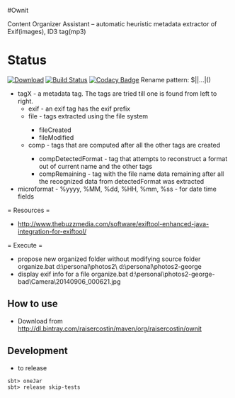 #Ownit

Content Organizer Assistant – automatic heuristic metadata extractor of Exif(images), ID3 tag(mp3)


# Status

[![Download](https://api.bintray.com/packages/raisercostin/maven/ownit/images/download.svg)](https://bintray.com/raisercostin/maven/ownit/_latestVersion)
[![Build Status](https://travis-ci.org/raisercostin/ownit.svg?branch=master)](https://travis-ci.org/raisercostin/ownit)
[![Codacy Badge](https://www.codacy.com/project/badge/fe1bb28a7735433d89a238ce6f6305c1)](https://www.codacy.com/app/raisercostin/ownit)
Rename pattern:
$<tag1>|<tag2>|...|<tagN>(<microformat>)

- tagX - a metadata tag. The tags are tried till one is found from left to right.
    - exif<CamelCaseExifTag> - an exif tag has the exif prefix
	- file<FileTag> - tags extracted using the file system
	     - fileCreated
		 - fileModified 
	- comp<ComputedTag> - tags that are computed after all the other tags are created
	    - compDetectedFormat - tag that attempts to reconstruct a format out of current name and the other tags
		- compRemaining - tag with the file name data remaining after all the recognized data from detectedFormat was extracted
- microformat - %yyyy, %MM, %dd, %HH, %mm, %ss - for date time fields

= Resources =
- http://www.thebuzzmedia.com/software/exiftool-enhanced-java-integration-for-exiftool/

= Execute = 
- propose new organized folder without modifying source folder
organize.bat d:\personal\photos2\ d:\personal\photos2-george
- display exif info for a file
organize.bat d:\personal\photos2-george-bad\Camera\20140906_000621.jpg


## How to use ##
 - Download from http://dl.bintray.com/raisercostin/maven/org/raisercostin/ownit
 
## Development ##
 - to release

 ```
 sbt> oneJar
 sbt> release skip-tests
 ```
